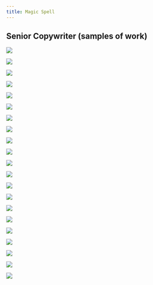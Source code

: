 ```yaml
---
title: Magic Spell
---
```


## Senior Copywriter (samples of work)

![](./images/moulinex-cover.jpg)

![](./images/moulinex-inside-copy.jpg)

![](./images/amex-be-somebody1.jpg)

![](./images/amex-be-somebody2.jpg)

![](./images/abe-i-wanna-be-my-own-boss.jpg)

![](./images/after-play-comfort-zone.jpg)

![](./images/drinking-comfort-zone.jpg)

![](./images/intimacy-comfort-zone.jpg)

![](./images/sleeping-comfort-zone.jpg)

![](./images/nexus-cover.jpg)

![](./images/inside-spread-nexus.jpg)

![](./images/magoos1.jpg)

![](./images/magoos2.jpg)

![](./images/magoos3.jpg)

![](./images/lonestar-poster.jpg)

![](./images/streamer-bikkinini-copy.jpg)

![](./images/how-would-you-like.jpg)

![](./images/brotherhood-of-toppings.jpg)

![](./images/there-is-brotherhood.jpg)

![](./images/toppings.jpg)

![](./images/bb-tvc.jpg)

